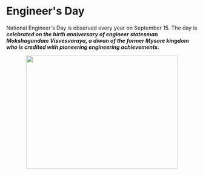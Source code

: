 # Engineer's Day

National Engineer's Day is observed every year on September 15. The day is ***celebrated on the birth anniversary of engineer statesman Mokshagundam Visvesvaraya, a diwan of the former Mysore kingdom who is credited with pioneering engineering achievements.***
<p align="center">
<img width="400" height="300" src="https://user-images.githubusercontent.com/47714057/190724723-eeeba4aa-2f0a-4411-8053-77fed73db8f7.PNG">
</p>
